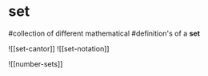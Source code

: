 # set 
#collection of different mathematical #definition's of a **set** 

![[set-cantor]]
![[set-notation]]

![[number-sets]]